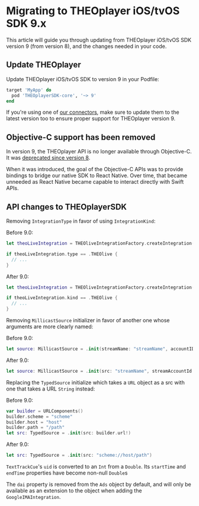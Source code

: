 # Migrating to THEOplayer iOS/tvOS SDK 9.x

This article will guide you through updating from THEOplayer iOS/tvOS SDK version 9 (from version 8),
and the changes needed in your code.

## Update THEOplayer

Update THEOplayer iOS/tvOS SDK to version 9 in your Podfile:

```ruby
target 'MyApp' do
  pod 'THEOplayerSDK-core', '~> 9'
end
```

If you're using one of [our connectors](/theoplayer/connectors/ios/),
make sure to update them to the latest version too to ensure proper support for THEOplayer version 9.

## Objective-C support has been removed

In version 9, the THEOplayer API is no longer available through Objective-C.
It was [deprecated since version 8](03-migrating-to-theoplayer-8.md#objective-c-support-is-deprecated).

When it was introduced, the goal of the Objective-C APIs was to provide bindings to bridge our native SDK to React Native.
Over time, that became unneeded as React Native became capable to interact directly with Swift APIs.

## API changes to THEOplayerSDK

Removing `IntegrationType` in favor of using `IntegrationKind`:

Before 9.0:

```swift
let theoLiveIntegration = THEOliveIntegrationFactory.createIntegration()

if theoLiveIntegration.type == .THEOlive {
  // ...
}
```

After 9.0:

```swift
let theoLiveIntegration = THEOliveIntegrationFactory.createIntegration()

if theoLiveIntegration.kind == .THEOlive {
  // ...
}
```

Removing `MillicastSource` initializer in favor of another one whose arguments are more clearly named:

Before 9.0:

```swift
let source: MillicastSource = .init(streamName: "streamName", accountID: "accountID", token: token, connectOptions: clientOptions)
```

After 9.0:

```swift
let source: MillicastSource = .init(src: "streamName", streamAccountId: "accountID", subscriberToken: token, connectOptions: clientOptions)
```

Replacing the `TypedSource` initialize which takes a `URL` object as a src with one that takes a URL `String` instead:

Before 9.0:

```swift
var builder = URLComponents()
builder.scheme = "scheme"
builder.host = "host"
builder.path = "/path"
let src: TypedSource = .init(src: builder.url!)
```

After 9.0:

```swift
let src: TypedSource = .init(src: "scheme://host/path")
```

`TextTrackCue`'s `uid` is converted to an `Int` from a `Double`. Its `startTime` and `endTime` properties have become non-null `Double`s

The `dai` property is removed from the `Ads` object by default, and will only be available as an extension to the object when adding the `GoogleIMAIntegration`.
